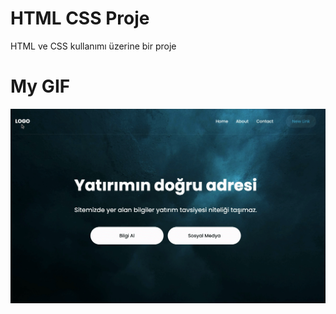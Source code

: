 # HTML CSS Proje
HTML ve CSS kullanımı üzerine bir proje

# My GIF
![](https://github.com/Oguzhan-A/HTML-CSS-Proje/blob/main/HTML%20CSS%20Proje.gif)
